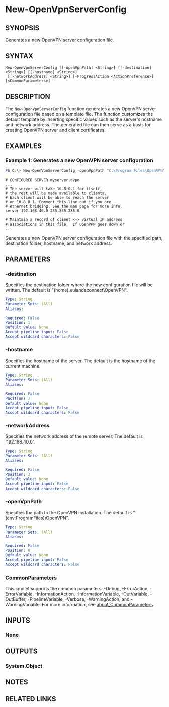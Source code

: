 ﻿---
external help file: EulandaConnect-help.xml
Module Name: EulandaConnect
online version: https://github.com/Eulanda/EulandaConnect/blob/master/docs/New-OpenVpnServerConfig.md
schema: 2.0.0
lastMod: 2024-03-19T06:27:25
---

# New-OpenVpnServerConfig

## SYNOPSIS
Generates a new OpenVPN server configuration file.

## SYNTAX

```
New-OpenVpnServerConfig [[-openVpnPath] <String>] [[-destination] <String>] [[-hostname] <String>]
 [[-networkAddress] <String>] [-ProgressAction <ActionPreference>] [<CommonParameters>]
```

## DESCRIPTION
The `New-OpenVpnServerConfig` function generates a new OpenVPN server configuration file based on a template file. The function customizes the default template by inserting specific values such as the server's hostname and network address. The generated file can then serve as a basis for creating OpenVPN server and client certificates.

## EXAMPLES

### Example 1: Generates a new OpenVPN server configuration
```powershell
PS C:\> New-OpenVpnServerConfig -openVpnPath "C:\Program Files\OpenVPN" -destination "$home\.eulandaconnect\OpenVPN" -hostname "myserver" -networkAddress '192.168.40.0'
```

```
# CONFIGURED SERVER myserver.ovpn
...
# The server will take 10.8.0.1 for itself,
# the rest will be made available to clients.
# Each client will be able to reach the server
# on 10.8.0.1. Comment this line out if you are
# ethernet bridging. See the man page for more info.
server 192.168.40.0 255.255.255.0

# Maintain a record of client <-> virtual IP address
# associations in this file.  If OpenVPN goes down or
...
```

Generates a new OpenVPN server configuration file with the specified path, destination folder, hostname, and network address.

## PARAMETERS

### -destination
Specifies the destination folder where the new configuration file will be written. The default is "$($home)\.eulandaconnect\OpenVPN".

```yaml
Type: String
Parameter Sets: (All)
Aliases:

Required: False
Position: 1
Default value: None
Accept pipeline input: False
Accept wildcard characters: False
```

### -hostname
Specifies the hostname of the server. The default is the hostname of the current machine.

```yaml
Type: String
Parameter Sets: (All)
Aliases:

Required: False
Position: 2
Default value: None
Accept pipeline input: False
Accept wildcard characters: False
```

### -networkAddress
Specifies the network address of the remote server. The default is '192.168.40.0'.

```yaml
Type: String
Parameter Sets: (All)
Aliases:

Required: False
Position: 3
Default value: None
Accept pipeline input: False
Accept wildcard characters: False
```

### -openVpnPath
Specifies the path to the OpenVPN installation. The default is "$($env:ProgramFiles)\OpenVPN".

```yaml
Type: String
Parameter Sets: (All)
Aliases:

Required: False
Position: 0
Default value: None
Accept pipeline input: False
Accept wildcard characters: False
```


### CommonParameters
This cmdlet supports the common parameters: -Debug, -ErrorAction, -ErrorVariable, -InformationAction, -InformationVariable, -OutVariable, -OutBuffer, -PipelineVariable, -Verbose, -WarningAction, and -WarningVariable. For more information, see [about_CommonParameters](http://go.microsoft.com/fwlink/?LinkID=113216).

## INPUTS

### None

## OUTPUTS

### System.Object
## NOTES

## RELATED LINKS


